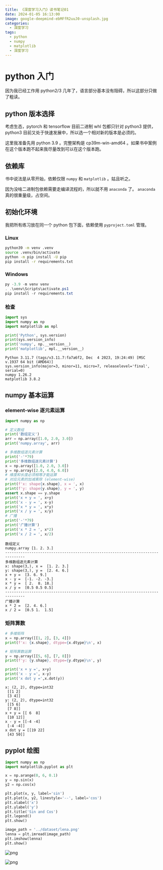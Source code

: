 ```yaml
---
title: 《深度学习入门》读书笔记01
date: 2024-01-05 16:13:00
image: google-deepmind-ebMFfR2uuJ0-unsplash.jpg
categories:
  - 深度学习
tags:
  - python
  - numpy
  - matplotlib
  - 深度学习
---
```


# python 入门

因为我已经工作用 python2/3 几年了，语言部分基本没有阻碍，所以这部分只做了粗读。

## python 版本选择

考虑生态，pytorch 和 tensorflow 目前二进制 whl 包都只针对 python3 提供，python3 目前又处于快速发展中，所以选一个相对新的版本是必须的。

这里我准备先用 python 3.9 。完整架构是 cp39m-win-amd64 。如果书中案例在这个版本跑不起来我尽量改到可以在这个版本跑。

## 依赖库

书中说法是从零开始，依赖仅限 `numpy` 和 `matplotlib` 。姑且听之。

因为没啥二进制包依赖需要走编译流程的，所以就不用 `anaconda` 了。 `anaconda` 真的很重量级，占空间。

## 初始化环境

我把所有练习放在同一个 python 包下面，依赖使用 `pyproject.toml` 管理。

### Linux

```bash
python39 -m venv .venv
source .venv/bin/activate
python -m pip install -U pip
pip install -r requirements.txt
```

### Windows

```powershell
py -3.9 -m venv venv
. .\venv\Scripts\activate.ps1
pip install -r requirements.txt
```

### 检查

```python
import sys
import numpy as np
import matplotlib as mpl

print('Python', sys.version)
print(sys.version_info)
print('numpy', np.__version__)
print('matplotlib', mpl.__version__)
```

    Python 3.11.7 (tags/v3.11.7:fa7a6f2, Dec  4 2023, 19:24:49) [MSC v.1937 64 bit (AMD64)]
    sys.version_info(major=3, minor=11, micro=7, releaselevel='final', serial=0)
    numpy 1.26.2
    matplotlib 3.8.2

## numpy 基本运算

### element-wise 逐元素运算

```python
import numpy as np

# 定义数组
print('数组定义')
arr = np.array([1.0, 2.0, 3.0])
print('numpy.array', arr)

# 多维数组逐元素计算
print('-'*79)
print('多维数组逐元素计算')
x = np.array([1.0, 2.0, 3.0])
y = np.array([2.0, 4.0, 6.0])
# 维度和长度必须相等才能运算
# 对应元素的加减乘除 (element-wise)
print(f'x: shape{x.shape}, x = ', x)
print(f'y: shape{y.shape}, y = ', y)
assert x.shape == y.shape
print('x + y = ', x+y)
print('x - y = ', x-y)
print('x * y = ', x*y)
print('x / y = ', x/y)
# 广播
print('-'*79)
print('广播计算')
print('x * 2 = ', x*2)
print('x / 2 = ', x/2)
```

    数组定义
    numpy.array [1. 2. 3.]
    -------------------------------------------------------------------------------
    多维数组逐元素计算
    x: shape(3,), x =  [1. 2. 3.]
    y: shape(3,), y =  [2. 4. 6.]
    x + y =  [3. 6. 9.]
    x - y =  [-1. -2. -3.]
    x * y =  [ 2.  8. 18.]
    x / y =  [0.5 0.5 0.5]
    -------------------------------------------------------------------------------
    广播计算
    x * 2 =  [2. 4. 6.]
    x / 2 =  [0.5 1.  1.5]

### 矩阵算数

```python
# 多维矩阵
x = np.array([[1, 2], [3, 4]])
print(f'x: {x.shape}, dtype={x.dtype}\n', x)

# 矩阵算数运算
y = np.array([[5, 6], [7, 8]])
print(f'y: {y.shape}, dtype={y.dtype}\n', y)

print('x + y =', x+y)
print('x - y =', x-y)
print('x dot y =',x.dot(y))
```

    x: (2, 2), dtype=int32
     [[1 2]
     [3 4]]
    y: (2, 2), dtype=int32
     [[5 6]
     [7 8]]
    x + y = [[ 6  8]
     [10 12]]
    x - y = [[-4 -4]
     [-4 -4]]
    x dot y = [[19 22]
     [43 50]]

## pyplot 绘图

```python
import numpy as np
import matplotlib.pyplot as plt

x = np.arange(0, 6, 0.1)
y = np.sin(x)
y2 = np.cos(x)

plt.plot(x, y, label='sin')
plt.plot(x, y2, linestyle='--', label='cos')
plt.xlabel('x')
plt.ylabel('y')
plt.title('Sin and Cos')
plt.legend()
plt.show()

image_path = '../dataset/lena.png'
lenna = plt.imread(image_path)
plt.imshow(lenna)
plt.show()
```

![png](index_files/index_7_0.png)

![png](index_files/index_7_1.png)

